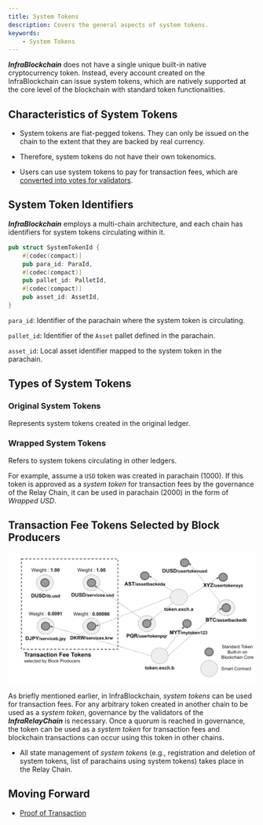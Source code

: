 ```yaml
---
title: System Tokens
description: Covers the general aspects of system tokens.
keywords:
    - System Tokens
---
```


**_InfraBlockchain_** does not have a single unique built-in native cryptocurrency token. Instead, every account created on the InfraBlockchain can issue system tokens, which are natively supported at the core level of the blockchain with standard token functionalities.

## Characteristics of System Tokens

-   System tokens are fiat-pegged tokens. They can only be issued on the chain to the extent that they are backed by real currency.

-   Therefore, system tokens do not have their own tokenomics.

-   Users can use system tokens to pay for transaction fees, which are [converted into votes for validators](./proof-of-transaction.md).

## System Token Identifiers

**_InfraBlockchain_** employs a multi-chain architecture, and each chain has identifiers for system tokens circulating within it.

```rust
pub struct SystemTokenId {
	#[codec(compact)]
	pub para_id: ParaId,
	#[codec(compact)]
	pub pallet_id: PalletId,
	#[codec(compact)]
	pub asset_id: AssetId,
}
```

`para_id`: Identifier of the parachain where the system token is circulating.

`pallet_id`: Identifier of the `Asset` pallet defined in the parachain.

`asset_id`: Local asset identifier mapped to the system token in the parachain.

## Types of System Tokens

### Original System Tokens

Represents system tokens created in the original ledger.

### Wrapped System Tokens

Refers to system tokens circulating in other ledgers.

For example, assume a `USD` token was created in parachain (1000). If this token is approved as a _system token_ for transaction fees by the governance of the Relay Chain, it can be used in parachain (2000) in the form of _Wrapped USD_.

## Transaction Fee Tokens Selected by Block Producers

![Managing System Tokens](/media/images/docs/infrablockchain/learn/protocol/system-token.png)

As briefly mentioned earlier, in InfraBlockchain, _system tokens_ can be used for transaction fees. For any arbitrary token created in another chain to be used as a _system token_, governance by the validators of the **_InfraRelayChain_** is necessary. Once a quorum is reached in governance, the token can be used as a _system token_ for transaction fees and blockchain transactions can occur using this token in other chains.

-   All state management of _system tokens_ (e.g., registration and deletion of system tokens, list of parachains using system tokens) takes place in the Relay Chain.

## Moving Forward

-   [Proof of Transaction](./proof-of-transaction.md)
